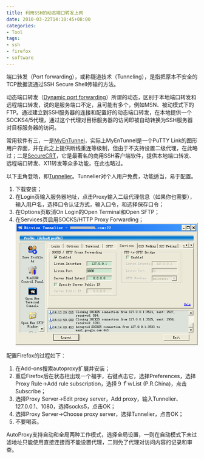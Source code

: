 ```yaml
---
title: 利用SSH的动态端口转发上网
date: 2010-03-22T14:18:45+08:00
categories:
- Tool
tags:
- ssh
- firefox
- software
---
```


端口转发（Port forwarding），或称隧道技术（Tunneling），是指把原本不安全的TCP数据流通过SSH Secure Shell传输的方法。
<!-- more -->
动态端口转发（[Dynamic port forwarding](http://www.ssh.com/support/documentation/online/ssh/adminguide/32/Dynamic_Port_Forwarding.html)）所谓的动态，区别于本地端口转发和远程端口转发，说的是服务端口不定，且可能有多个，例如MSN、被动模式下的FTP。通过建立到SSH服务器的连接和配置好的动态端口转发，在本地提供一个SOCKS4/5代理，通过这个代理对目标服务器的访问即被自动转换为SSH服务器对目标服务器的访问。

常用软件有三，一是[MyEnTunnel](http://nemesis2.qx.net/pages/MyEnTunnel)，实际上MyEnTunnel是一个PuTTY Link的图形用户界面，并在此之上提供断线重连等级制，但由于不支持设置二级代理，在此略过；二是[SecureCRT](http://www.vandyke.com/products/securecrt/index.html)，它是最著名的商用SSH客户端软件，提供本地端口转发、远程端口转发、X11转发等众多功能，在此也略过。

以下主角登场，即[Tunnelier](http://www.bitvise.com/tunnelier)。Tunnelier对个人用户免费，功能适当，易于配置。

1. 下载安装；
2. 在Login页输入服务器地址，点击Proxy输入二级代理信息（如果你也需要），输入用户名，选择口令认证方式，输入口令，和选择保存口令；
3. 在Options页取消On Login的Open Terminal和Open SFTP；
4. 在Services页启用SOCKS/HTTP Proxy Forwarding；
![](11929_original.gif)

配置Firefox的过程如下：

1. 在Add-ons搜索autoproxy扩展并安装；
2. 重启Firefox后在状态栏出现一个福字，右键点击它，选择Preferences，选择Proxy Rule->Add rule subscription，选择９ｆｗList (P.R.China)，点击Subscribe；
3. 选择Proxy Server->Edit proxy server，Add proxy，输入Tunnelier、127.0.0.1、1080，选择socks5，点击OK；
4. 选择Proxy Server->Choose proxy server，选择Tunnelier，点击OK；
5. 不要喝茶。

AutoProxy支持自动和全局两种工作模式，选择全局设置，一则在自动模式下未过滤地址只能使用直接连接而不能设置代理，二则免了代理对访问内容的记录和审查。
